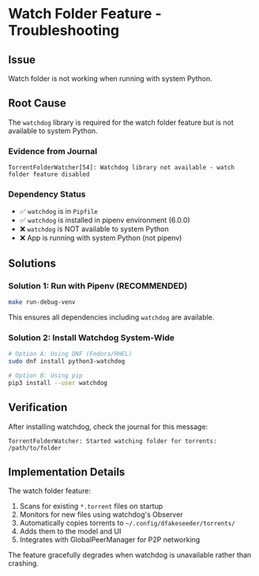 # Watch Folder Feature - Troubleshooting

## Issue
Watch folder is not working when running with system Python.

## Root Cause
The `watchdog` library is required for the watch folder feature but is not available to system Python.

### Evidence from Journal
```
TorrentFolderWatcher[54]: Watchdog library not available - watch folder feature disabled
```

### Dependency Status
- ✅ `watchdog` is in `Pipfile` 
- ✅ `watchdog` is installed in pipenv environment (6.0.0)
- ❌ `watchdog` is NOT available to system Python
- ❌ App is running with system Python (not pipenv)

## Solutions

### Solution 1: Run with Pipenv (RECOMMENDED)
```bash
make run-debug-venv
```

This ensures all dependencies including `watchdog` are available.

### Solution 2: Install Watchdog System-Wide
```bash
# Option A: Using DNF (Fedora/RHEL)
sudo dnf install python3-watchdog

# Option B: Using pip
pip3 install --user watchdog
```

## Verification
After installing watchdog, check the journal for this message:
```
TorrentFolderWatcher: Started watching folder for torrents: /path/to/folder
```

## Implementation Details
The watch folder feature:
1. Scans for existing `*.torrent` files on startup
2. Monitors for new files using watchdog's Observer
3. Automatically copies torrents to `~/.config/dfakeseeder/torrents/`
4. Adds them to the model and UI
5. Integrates with GlobalPeerManager for P2P networking

The feature gracefully degrades when watchdog is unavailable rather than crashing.
